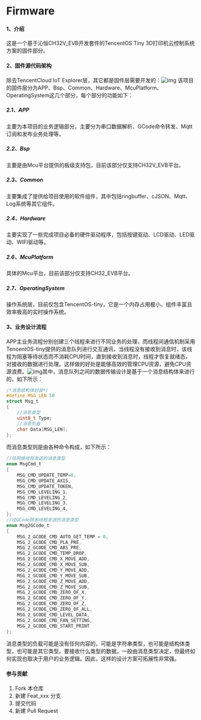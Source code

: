 # Firmware
#### 1、介绍

这是一个基于沁恒CH32V_EVB开发套件的TencentOS Tiny 3D打印机云控制系统方案的固件部分。

#### 2、固件源代码架构

除去TencentCloud IoT Explorer层，其它都是固件层需要开发的：![img](https://ask.qcloudimg.com/http-save/yehe-5745070/07b3629159899c9d046f7a9e1890f503.jpeg?imageView2/2/w/1620)
该项目的固件层分为APP、Bsp、Common、Hardware、McuPlatform、OperatingSystem这几个部分，每个部分的功能如下：

##### 2.1、APP

主要为本项目的业务逻辑部分，主要分为串口数据解析、GCode命令转发、Mqtt订阅和发布业务处理等。

##### 2.2、Bsp

主要是由Mcu平台提供的板级支持包，目前该部分仅支持CH32V_EVB平台。

##### 2.3、Common

主要集成了提供给项目使用的软件组件，其中包括ringbuffer、cJSON、Mqtt、Log系统等其它组件。

##### 2.4、Hardware

主要实现了一些完成项目必备的硬件驱动程序，包括按键驱动、LCD驱动、LED驱动、WIFI驱动等。

##### 2.6、McuPlatform

具体的Mcu平台，目前该部分仅支持CH32_EVB平台。

##### 2.7、OperatingSystem

操作系统层，目前仅包含TencentOS-tiny，它是一个内存占用极小、组件丰富且效率极高的实时操作系统。

#### 3、业务设计流程

APP主业务流程分别创建三个线程来进行不同业务的处理，而线程间通信机制采用TencentOS-tiny提供的消息队列进行交互通讯，当线程没有接收到消息时，该线程为阻塞等待状态而不消耗CPU时间，直到接收到消息时，线程才恢复就绪态，对接收的数据进行处理。这样做的好处是能够高效的管理CPU资源，避免CPU资源浪费。![img](https://ask.qcloudimg.com/http-save/yehe-5745070/a465aa59afcda9887760ff5390f036e5.jpeg?imageView2/2/w/1620)其中，消息队列之间的数据传输设计是基于一个消息结构体来进行的，如下所示：

```c
/*消息结构体封装*/
#define MSG_LEN 50
struct Msg_t
{
    //消息类型
	uint8_t Type;
	//消息负载
	char Data[MSG_LEN];
};
```

而消息类型则是由各种命令构成，如下所示：

```c
//往网络线程发送的消息类型
enum MsgCmd_t
{
	MSG_CMD_UPDATE_TEMP=0,
	MSG_CMD_UPDATE_AXIS,
	MSG_CMD_UPDATE_TOKEN,
	MSG_CMD_LEVELING_1,
	MSG_CMD_LEVELING_2,
	MSG_CMD_LEVELING_3,
	MSG_CMD_LEVELING_4,
};
//往GCode转发线程发送的消息类型
enum Msg2GCode_t
{
	MSG_2_GCODE_CMD_AUTO_GET_TEMP = 0, 
	MSG_2_GCODE_CMD_PLA_PRE,
	MSG_2_GCODE_CMD_ABS_PRE,
	MSG_2_GCODE_CMD_TEMP_DROP,
	MSG_2_GCODE_CMD_X_MOVE_ADD,
	MSG_2_GCODE_CMD_X_MOVE_SUB,
	MSG_2_GCODE_CMD_Y_MOVE_ADD,
	MSG_2_GCODE_CMD_Y_MOVE_SUB,
	MSG_2_GCODE_CMD_Z_MOVE_ADD,
	MSG_2_GCODE_CMD_Z_MOVE_SUB,
	MSG_2_GCODE_CMD_ZERO_OF_X,
	MSG_2_GCODE_CMD_ZERO_OF_Y,
	MSG_2_GCODE_CMD_ZERO_OF_Z,
	MSG_2_GCODE_CMD_ZERO_OF_ALL,
	MSG_2_GCODE_CMD_LEVEL_DATA,
	MSG_2_GCODE_CMD_FAN_SETTING,
	MSG_2_GCODE_CMD_START_PRINT
};
```

消息类型的负载可能是没有任何内容的，可能是字符串类型，也可能是结构体类型，也可能是其它类型。要接收什么类型的数据，一般由消息类型决定，但最终如何实现也取决于用户的业务逻辑。因此，这样的设计方案可拓展性非常强。

#### 参与贡献

1. Fork 本仓库
2. 新建 Feat_xxx 分支
3. 提交代码
4. 新建 Pull Request
